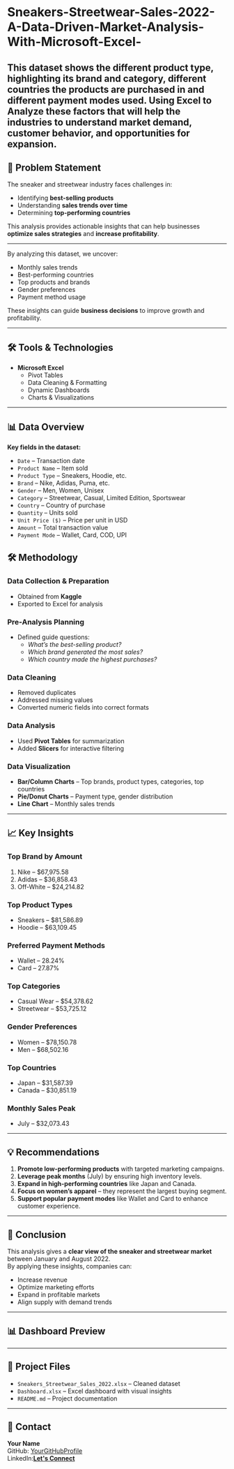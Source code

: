 # Sneakers-Streetwear-Sales-2022-A-Data-Driven-Market-Analysis-With-Microsoft-Excel-
This dataset shows the different product type, highlighting its brand and category, different countries the products are purchased in and different payment modes used. Using Excel to Analyze these factors that will help the industries to understand market demand, customer behavior, and opportunities for expansion.
---
## 🎯 Problem Statement
The sneaker and streetwear industry faces challenges in:
- Identifying **best-selling products**
- Understanding **sales trends over time**
- Determining **top-performing countries**

This analysis provides actionable insights that can help businesses **optimize sales strategies** and **increase profitability**.

---
By analyzing this dataset, we uncover:
- Monthly sales trends
- Best-performing countries
- Top products and brands
- Gender preferences
- Payment method usage

These insights can guide **business decisions** to improve growth and profitability.

---
## 🛠 Tools & Technologies
- **Microsoft Excel**
  - Pivot Tables
  - Data Cleaning & Formatting
  - Dynamic Dashboards
  - Charts & Visualizations

---

## 📊 Data Overview
**Key fields in the dataset:**
- `Date` – Transaction date  
- `Product Name` – Item sold  
- `Product Type` – Sneakers, Hoodie, etc.  
- `Brand` – Nike, Adidas, Puma, etc.  
- `Gender` – Men, Women, Unisex  
- `Category` – Streetwear, Casual, Limited Edition, Sportswear  
- `Country` – Country of purchase  
- `Quantity` – Units sold  
- `Unit Price ($)` – Price per unit in USD  
- `Amount` – Total transaction value  
- `Payment Mode` – Wallet, Card, COD, UPI

## 🛠 Methodology
### **Data Collection & Preparation**
- Obtained from **Kaggle**
- Exported to Excel for analysis

### **Pre-Analysis Planning**
- Defined guide questions:
  - *What’s the best-selling product?*
  - *Which brand generated the most sales?*
  - *Which country made the highest purchases?*

### **Data Cleaning**
- Removed duplicates  
- Addressed missing values  
- Converted numeric fields into correct formats  

### **Data Analysis**
- Used **Pivot Tables** for summarization  
- Added **Slicers** for interactive filtering

### **Data Visualization**
- **Bar/Column Charts** – Top brands, product types, categories, top countries  
- **Pie/Donut Charts** – Payment type, gender distribution  
- **Line Chart** – Monthly sales trends  

---

## 📈 Key Insights
### **Top Brand by Amount**
1. Nike – $67,975.58  
2. Adidas – $36,858.43  
3. Off-White – $24,214.82  

### **Top Product Types**
- Sneakers – $81,586.89  
- Hoodie – $63,109.45  

### **Preferred Payment Methods**
- Wallet – 28.24%  
- Card – 27.87%  
### **Top Categories**
- Casual Wear – $54,378.62  
- Streetwear – $53,725.12  

### **Gender Preferences**
- Women – $78,150.78  
- Men – $68,502.16  

### **Top Countries**
- Japan – $31,587.39  
- Canada – $30,851.19  

### **Monthly Sales Peak**
- July – $32,073.43

---

## 💡 Recommendations
1. **Promote low-performing products** with targeted marketing campaigns.  
2. **Leverage peak months** (July) by ensuring high inventory levels.  
3. **Expand in high-performing countries** like Japan and Canada.  
4. **Focus on women’s apparel** – they represent the largest buying segment.  
5. **Support popular payment modes** like Wallet and Card to enhance customer experience.  

---

## 🏁 Conclusion
This analysis gives a **clear view of the sneaker and streetwear market** between January and August 2022.  
By applying these insights, companies can:
- Increase revenue  
- Optimize marketing efforts  
- Expand in profitable markets  
- Align supply with demand trends

---
## 📊 Dashboard Preview


---

## 📂 Project Files
- `Sneakers_Streetwear_Sales_2022.xlsx` – Cleaned dataset  
- `Dashboard.xlsx` – Excel dashboard with visual insights  
- `README.md` – Project documentation  
---

## 📧 Contact
**Your Name**  
GitHub: [YourGitHubProfile](https://github.com/YourGitHubProfile)  
LinkedIn:**[Let's Connect](https://www.linkedin.com/in/rosemary-ajaezo-1122b6376/)**  
